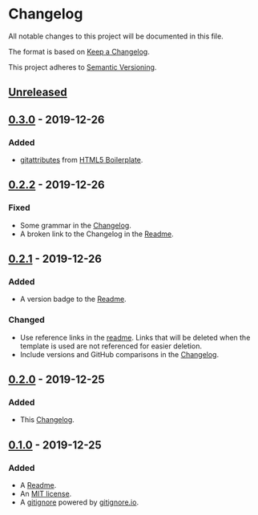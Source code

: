 # Changelog

All notable changes to this project will be documented in this file.

The format is based on [Keep a Changelog](https://keepachangelog.com/en/1.0.0/).

This project adheres to [Semantic Versioning](https://semver.org/spec/v2.0.0.html).

## [Unreleased]

## [0.3.0] - 2019-12-26

### Added

- [gitattributes](.gitattributes) from [HTML5 Boilerplate](https://github.com/h5bp/html5-boilerplate/blob/d6561f2c4792b10c181b62a17e78a064d0a27884/dist/.gitattributes).

## [0.2.2] - 2019-12-26

### Fixed

- Some grammar in the [Changelog](CHANGELOG.md).
- A broken link to the Changelog in the [Readme](README.md).

## [0.2.1] - 2019-12-26

### Added

- A version badge to the [Readme](README.md).

### Changed

- Use reference links in the [readme](README.md). Links that will be deleted when the template is used are not referenced for easier deletion.
- Include versions and GitHub comparisons in the [Changelog](CHANGELOG.md).

## [0.2.0] - 2019-12-25

### Added

- This [Changelog](CHANGELOG.md).

## [0.1.0] - 2019-12-25

### Added

- A [Readme](README.md).
- An [MIT license](LICENSE).
- A [gitignore](.gitignore) powered by [gitignore.io](https://www.gitignore.io).

[Unreleased]: https://github.com/EdRands/RepoTemplate/compare/v0.3.0...develop
[0.3.0]: https://github.com/EdRands/RepoTemplate/compare/v0.2.2...v0.3.0
[0.2.2]: https://github.com/EdRands/RepoTemplate/compare/v0.2.1...v0.2.2
[0.2.1]: https://github.com/EdRands/RepoTemplate/compare/v0.2.0...v0.2.1
[0.2.0]: https://github.com/EdRands/RepoTemplate/compare/v0.1.0...v0.2.0
[0.1.0]: https://github.com/EdRands/RepoTemplate/releases/tag/v0.1.0
